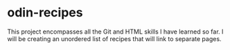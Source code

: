 # odin-recipes

This project encompasses all the Git and HTML skills I have learned so far.
I will be creating an unordered list of recipes that will link to separate pages.